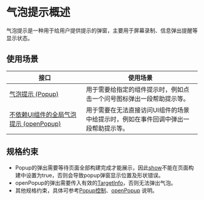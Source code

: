 # 气泡提示概述
<!--Kit: ArkUI-->
<!--Subsystem: ArkUI-->
<!--Owner: @liyi0309-->
<!--SE: @liyi0309-->
<!--TSE: @lxl007-->

气泡提示是一种用于给用户提供提示的弹窗，主要用于屏幕录制、信息弹出提醒等显示状态。

## 使用场景

| 接口|使用场景  |
| ----------| ----------------------------------- |
| [气泡提示 (Popup)](arkts-popup-and-menu-components-popup.md) | 用于需要给指定的组件提示时，例如点击一个问号图标弹出一段帮助提示等。 |
| [不依赖UI组件的全局气泡提示 (openPopup)](arkts-popup-and-menu-components-uicontext-popup.md) | 用于需要在无法直接访问UI组件的场景中给提示时，例如在事件回调中弹出一段帮助提示等。 |

## 规格约束

* Popup的弹出需要等待页面全部构建完成才能展示，因此[show](../reference/apis-arkui/arkui-ts/ts-universal-attributes-popup.md#bindpopup)不能在页面构建中设置为true，否则会导致popup弹窗显示位置及形状错误。
* openPopup的弹出需要传入有效的[TargetInfo](../reference/apis-arkui/arkts-apis-uicontext-i.md#targetinfo18)，否则无法弹出气泡。
* 其他规格约束，具体可参考[Popup控制](../reference/apis-arkui/arkui-ts/ts-universal-attributes-popup.md)、[openPopup](../reference/apis-arkui/arkts-apis-uicontext-promptaction.md#openpopup18) 说明。